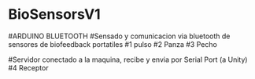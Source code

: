 # BioSensorsV1
#ARDUINO BLUETOOTH
#Sensado y comunicacion via bluetooth de sensores de biofeedback portatiles
#1 pulso
#2 Panza
#3 Pecho

#Servidor conectado a la maquina, recibe y envia por Serial Port (a Unity)
#4 Receptor
